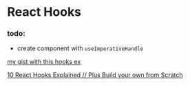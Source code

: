 # React Hooks

### todo:
- create component with `useImperativeHandle`

[my gist with this hooks ex](https://gist.github.com/savio777/057168ec69159e3f8ac2eac469e132a9)

[10 React Hooks Explained // Plus Build your own from Scratch](https://www.youtube.com/watch?v=TNhaISOUy6Q)